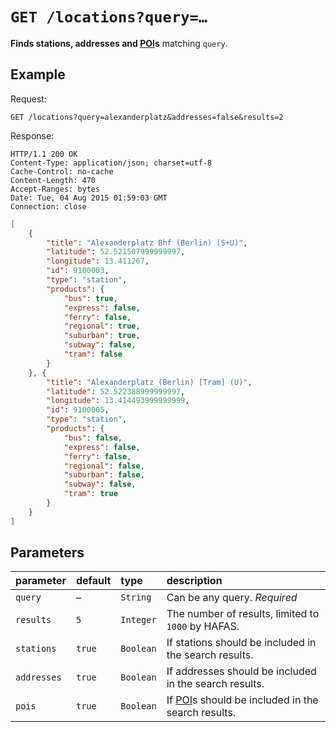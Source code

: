 # `GET /locations?query=…`

**Finds stations, addresses and [POI](https://en.wikipedia.org/wiki/Point_of_interest)s** matching `query`.



## Example

Request:

```http
GET /locations?query=alexanderplatz&addresses=false&results=2
```

Response:

```http
HTTP/1.1 200 OK
Content-Type: application/json; charset=utf-8
Cache-Control: no-cache
Content-Length: 470
Accept-Ranges: bytes
Date: Tue, 04 Aug 2015 01:59:03 GMT
Connection: close
```

```json
[
	{
		"title": "Alexanderplatz Bhf (Berlin) (S+U)",
		"latitude": 52.521507999999997,
		"longitude": 13.411267,
		"id": 9100003,
		"type": "station",
		"products": {
			"bus": true,
			"express": false,
			"ferry": false,
			"regional": true,
			"suburban": true,
			"subway": false,
			"tram": false
		}
	}, {
		"title": "Alexanderplatz (Berlin) [Tram] (U)",
		"latitude": 52.522388999999997,
		"longitude": 13.414493999999999,
		"id": 9100005,
		"type": "station",
		"products": {
			"bus": false,
			"express": false,
			"ferry": false,
			"regional": false,
			"suburban": false,
			"subway": false,
			"tram": true
		}
	}
]
```



## Parameters

| parameter | default | type | description |
|:----------|:--------|:-----|:------------|
| `query` | – | `String` | Can be any query. *Required* |
| `results` | `5` | `Integer` | The number of results, limited to `1000` by HAFAS. |
| `stations` | `true` | `Boolean` | If stations should be included in the search results. |
| `addresses` | `true` | `Boolean` | If addresses should be included in the search results. |
| `pois` | `true` | `Boolean` | If [POI](https://en.wikipedia.org/wiki/Point_of_interest)s should be included in the search results. |
